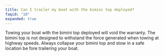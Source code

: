 ```yaml
---
title: Can I trailer my boat with the bimini top deployed?
faqid: "18"
expanded: true
---
```

Towing your boat with the bimini top deployed will void the warranty.  The bimini top is not designed to withstand the force generated when towing at highway speeds.  Always collapse your bimini top and stow in a safe location be fore trailering your boat.
